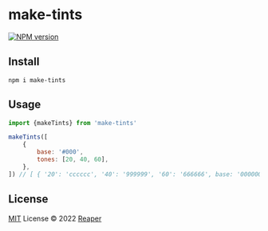 # make-tints

[![NPM version](https://img.shields.io/npm/v/make-tints?color=a1b858&label=)](https://www.npmjs.com/package/make-tints)

## Install

```
npm i make-tints
```

## Usage

```js
import {makeTints} from 'make-tints'

makeTints([
	{
		base: '#000',
		tones: [20, 40, 60],
	},
]) // [ { '20': 'cccccc', '40': '999999', '60': '666666', base: '000000' } ]
```

## License

[MIT](./LICENSE) License © 2022 [Reaper](https://github.com/barelyhuman)
